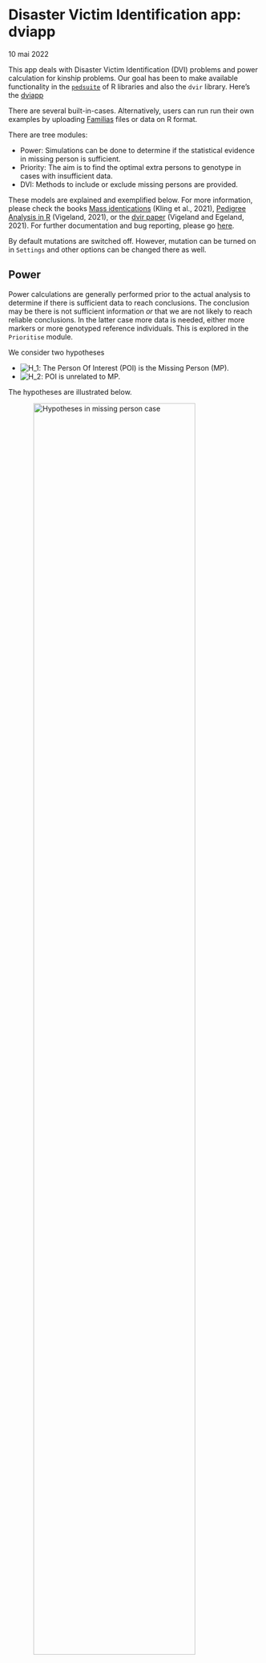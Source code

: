 Disaster Victim Identification app: dviapp
================
10 mai 2022

This app deals with Disaster Victim Identification (DVI) problems and
power calculation for kinship problems. Our goal has been to make
available functionality in the
[`pedsuite`](https://magnusdv.github.io/pedsuite/) of R libraries and
also the `dvir` library. Here’s the
[dviapp](https://thoree.shinyapps.io/dviapp/)

There are several built-in-cases. Alternatively, users can run run their
own examples by uploading [Familias](https://www.familias.no) files or
data on R format.

There are tree modules:

-   Power: Simulations can be done to determine if the statistical
    evidence in missing person is sufficient.
-   Priority: The aim is to find the optimal extra persons to genotype
    in cases with insufficient data.
-   DVI: Methods to include or exclude missing persons are provided.

These models are explained and exemplified below. For more information,
please check the books [Mass
identications](https://www.elsevier.com/books/mass-identifications/kling/978-0-12-818423-3)
(Kling et al., 2021), [Pedigree Analysis in
R](https://www.elsevier.com/books/pedigree-analysis-in-r/vigeland/978-0-12-824430-2)
(Vigeland, 2021), or the [dvir
paper](https://www.nature.com/articles/s41598-021-93071-5) (Vigeland and
Egeland, 2021). For further documentation and bug reporting, please go
[here](https://github.com/thoree/dviapp).

By default mutations are switched off. However, mutation can be turned
on in `Settings` and other options can be changed there as well.

## Power

Power calculations are generally performed prior to the actual analysis
to determine if there is sufficient data to reach conclusions. The
conclusion may be there is not sufficient information *or* that we are
not likely to reach reliable conclusions. In the latter case more data
is needed, either more markers or more genotyped reference individuals.
This is explored in the `Prioritise` module.

We consider two hypotheses

-   ![H_1](https://latex.codecogs.com/png.image?%5Cdpi%7B110%7D&space;%5Cbg_white&space;H_1 "H_1"):
    The Person Of Interest (POI) is the Missing Person (MP).
-   ![H_2](https://latex.codecogs.com/png.image?%5Cdpi%7B110%7D&space;%5Cbg_white&space;H_2 "H_2"):
    POI is unrelated to MP.

The hypotheses are illustrated below.

<img src="figures/unnamed-chunk-1-1.png" title="Hypotheses in missing person case" alt="Hypotheses in missing person case" width="80%" style="display: block; margin: auto;" />

Marker data is simulated a specified number times (default is 100) for
POI and the references (in the figure above there is only one
reference). This is done conditionally on genotyped individuals, above
there are none. These simulations are done assuming
![H_1](https://latex.codecogs.com/png.image?%5Cdpi%7B110%7D&space;%5Cbg_white&space;H_1 "H_1")
to be true, i.e., assuming that POI is MP. For each of these simulations
the LR is calculated. This gives values
![LR_1, \\ldots, LR\_{100}](https://latex.codecogs.com/png.image?%5Cdpi%7B110%7D&space;%5Cbg_white&space;LR_1%2C%20%5Cldots%2C%20LR_%7B100%7D "LR_1, \ldots, LR_{100}")
and based on these values, the app produces the plot:

<img src="figures/unnamed-chunk-2-1.png" title="Distribution of log10(LR)" alt="Distribution of log10(LR)" width="80%" style="display: block; margin: auto;" />

The left panel shows that the expected
![\\log\_{10}](https://latex.codecogs.com/png.image?%5Cdpi%7B110%7D&space;%5Cbg_white&space;%5Clog_%7B10%7D "\log_{10}")(LR)
= 6.24, which corresponds to expected LR equal to 1,737,801. From the
panel on the right hand side, we see that
![\\log\_{10}](https://latex.codecogs.com/png.image?%5Cdpi%7B110%7D&space;%5Cbg_white&space;%5Clog_%7B10%7D "\log_{10}")(LR)
exceeds 3.89 with probability 0.8, or equivalently
![LR](https://latex.codecogs.com/png.image?%5Cdpi%7B110%7D&space;%5Cbg_white&space;LR "LR")
exceeds 7762 with probability 0.8. If the treshold is 10,000, the power
is therefore not quite satisfactory.

### Analyses based on built-in-cases

For the built-in part, 35 markers from the `NorwegianFrequency` database
(documented in the R library `forrel`) are used. Above, the 22 first
markers have been selected. If the number of markers is increased to 25
in the above example, the threshold of 10,000 is met.

Greater accuracy, at the cost of increased computational time, is
obtained by increasing the number of simulations in `Settings`. To
obtain the same sequence of simulations, and the same result for
repeated calculations, the `Seed` in `Settings` need to be set to same
value.

### Analyses based on user loaded data

The analyses in this window is the same as explained above. The
difference is that the data is now loaded from a Familias file. The file
is created on before hand in the main module of Familias, not the DVI
module of Familias. The missing person need to be named `MP` and the
reference `REF`. These individuals are not genotyped. There may be
genotyped individuals. If so, these will be conditioned on in the
simulation. The genotyped individuals will be hatched in the plot and
the first marker is displayed.

## Prioritise

The typical scenario for this functionality is as follows: A power
calculation has been performed. The conclusion is that more individuals
need to be genotyped in the hope of reaching sufficient power. We
consider alternatives where extra family members `E1` and `E2` are
available. Results are reported when `E1` is genotyped and both `E1` and
`E2`. In addition to the LR distribution described previously, results
are also given for the `Exclusion probability` (EP).

![Prioritise
plot](C:/Users/theg/Dropbox/Rlibs/dviapp/figures/priPlot.png)

Consider first the panel on the left hand side. The Y-axis gives the
inclusion power (IP) defined as the probability that LR exceeds 10,000
given
![H_1](https://latex.codecogs.com/png.image?%5Cdpi%7B110%7D&space;%5Cbg_white&space;H_1 "H_1"),
i.e., `MP = POI` is true. If only the member `REF` of the the reference
family is genotyped, IP is close to 0.8. In this case, ten profiles for
`REF`, `E1` and `E2` have been simulated. For each of these profiles,
100 simulations are performed for `MP` under
![H_1](https://latex.codecogs.com/png.image?%5Cdpi%7B110%7D&space;%5Cbg_white&space;H_1 "H_1")
and
![H_2](https://latex.codecogs.com/png.image?%5Cdpi%7B110%7D&space;%5Cbg_white&space;H_2 "H_2").
The smaller circles in the plot correspond to these 10 profile
simulations while the larger circles represent averages. For both other
alternatives, `E1`, and `E1, E2`, IP is very close to 1.

The Y-axis in the panel to the right, shows that the alternative `E1,E2`
to be the most powerful, as expected. The X-axes give information on
`EP`. The baseline alternative, with only `REF` genotyped, gives the
values 0 in both plots. This is obvious, since exclusion is not possible
if only one brother is genotyped as two brothers need not share alleles.
If there are more than two brothers, exclusion is indicated if more than
four alleles are observed. Mutations are disregarded for exclusion
calculations since allowing them would prohibit exclusion. If additional
brothers are genotyped, exclusion is probable and also likely as
evidenced by EP in the plot to the left and by the expected number of
exclusions to the right.

As for the `Power` module, simulations can be done either for
built-in-cases or by loading a Familias file.

## DVI

Also in this module, analyses can be done from built-in-cases or from
Familias files. In addition R-data can be loaded provided they are on
the same format as the examples in the `dvir` library. The below figure
shows the `planecrash` data.

![Planecrash
example](C:/Users/theg/Dropbox/Rlibs/dviapp/figures/planecrash.png)

There are 8 female victims to left, hatched since they are genotyped. To
the right there are five reference families, each having one missing
person and one reference family member. In the following sections, we
explain possible analyses based on the `planecrash` data to exemplify.

For analyses involving AM data based on Familias files, relabeling of
the names of the missing persons is required, i.e., the user needs to
tick `Relabel`. The reason is that all missing persons by default have
the same name in the fam file.

### IBD estimates

This part deals with identical by descent (IBD) coefficients quantifying
relatedness. The distinction between alleles identical by descent (IBD)
and alleles identical by state (IBS) is essential. IBD alleles originate
from the same ancestral allele within a given pedigree, while IBS
alleles only have the same appearance, but they need not come from the
same ancestor. Unrelated individuals may share IBS alleles, but not IBD
alleles.

The relationship between a pair of non-inbred individuals can be
described in more detail by Z, the number of IBD alleles shared by two
individuals. We define the IBD coefficients

![
\\kappa_0=P(Z=0),{\\ \\kappa}\_1=P(Z=1),\\ \\text{and} \\ \\kappa_2=P(Z=2).
](https://latex.codecogs.com/png.image?%5Cdpi%7B110%7D&space;%5Cbg_white&space;%0A%5Ckappa_0%3DP%28Z%3D0%29%2C%7B%5C%20%5Ckappa%7D_1%3DP%28Z%3D1%29%2C%5C%20%5Ctext%7Band%7D%20%5C%20%5Ckappa_2%3DP%28Z%3D2%29.%0A "
\kappa_0=P(Z=0),{\ \kappa}_1=P(Z=1),\ \text{and} \ \kappa_2=P(Z=2).
")

The corresponding estimates are denoted
![k_0, k_1](https://latex.codecogs.com/png.image?%5Cdpi%7B110%7D&space;%5Cbg_white&space;k_0%2C%20k_1 "k_0, k_1")
and
![k_2](https://latex.codecogs.com/png.image?%5Cdpi%7B110%7D&space;%5Cbg_white&space;k_2 "k_2").

The pairwise relationship between all pairs of victims is estimated and
compared to unrelated. Here’s an example:

    ##    id1 id2  N        k0         k1        k2           LR
    ## 28  V7  V8 15 0.1401716 0.56471243 0.2951160 7.375616e+05
    ## 12  V2  V7 15 0.5171441 0.36534023 0.1175156 4.425561e+01
    ## 19  V4  V5 15 0.7892599 0.01978912 0.1909510 1.307272e+01
    ## 7   V1  V8 15 0.5214316 0.47856843 0.0000000 1.246938e+01
    ## 14  V3  V4 15 0.6412325 0.35876747 0.0000000 8.847521e+00

There are
![7\\cdot 8/2 = 28](https://latex.codecogs.com/png.image?%5Cdpi%7B110%7D&space;%5Cbg_white&space;7%5Ccdot%208%2F2%20%3D%2028 "7\cdot 8/2 = 28")
pairwise comparisons that can be made between the 8 victims. Above, five
are listed, sorted according to decreasing LR.

The parameters describing the pairwise relationship are estimated as (k0
= 0.14, k1 = 0.56, k2= 0.30). This is quite far from the parameters
describing unrelated individuals, (0, 1, 0). The LR tests the estimated
relationship against unrelated. In this case,
![LR = 737562](https://latex.codecogs.com/png.image?%5Cdpi%7B110%7D&space;%5Cbg_white&space;LR%20%3D%20737562 "LR = 737562"),
and this provides stong evidence in favor of V7 and V8 being related.

### Exclusion

Each victim is tried in each missing person position and the number of
exclusions are counted. The results are summarised in the
`exclusion matrix` as below:

    ##    M1 M2 M3 M4 M5
    ## V1  0  0  8  9  0
    ## V2  4  0  0  7  0
    ## V3  7  0  8  1  0
    ## V4  3  0  6  6  0
    ## V5  2  0  6 10  0
    ## V6  5  0  3  5  0
    ## V7  7  0  2  7  0
    ## V8  6  0  6  6  0

We see that families 2 and 5, with missing persons M2 and M5, do not
allow for exclusions as only a sibling has been genotyped. The
corresponding columns therefore only contain 0-s. Furthermore, we see
that the only likely candidate for M1 is V1, since for the other victims
there are at least two exclusions.

### Pairwise LR

For each victim V and each missing person M, the LR comparing `V = M` to
`V and M unrelated` is calculated. Here’s an example :

    ##              M1           M2           M3           M4           M5
    ## V1 9.248816e+02 9.411564e-04 1.258106e-22 2.750399e-26 2.853849e-01
    ## V2 1.500072e-10 6.928184e-02 6.739736e+04 2.332834e-19 6.864631e-02
    ## V3 2.698238e-20 1.073578e-04 6.307786e-23 2.493147e+02 3.983652e-03
    ## V4 9.962125e-07 3.957145e-05 2.162647e-15 1.141707e-15 3.169369e+07
    ## V5 9.090162e-02 9.994029e-04 3.844531e-17 3.649795e-29 4.065066e-03
    ## V6 9.507818e-14 1.069007e+06 1.012061e-07 1.273562e-14 1.356608e-05
    ## V7 9.168642e-19 6.155248e-04 4.982251e+00 4.512892e-20 1.959095e-01
    ## V8 4.634759e-16 1.998729e-04 3.193541e-14 1.773908e-16 2.801497e-01

A mutation model has been defined (the proportional model with rate =
0.001) and so all likelihood ratios are positive. We see that the only
candidate for the missing person M1 is V1, the LR is 925, all other LR-s
are close to 0. If mutations are removed, we get

    ##          M1           M2       M3 M4           M5
    ## V1 928.6003 9.033557e-04     0.00  0 2.772464e-01
    ## V2   0.0000 6.745912e-02 67917.21  0 6.663941e-02
    ## V3   0.0000 1.030688e-04     0.00  0 3.820204e-03
    ## V4   0.0000 3.779779e-05     0.00  0 3.189844e+07
    ## V5   0.0000 9.623366e-04     0.00  0 3.921652e-03
    ## V6   0.0000 1.079809e+06     0.00  0 1.293453e-05
    ## V7   0.0000 5.901476e-04     0.00  0 1.904472e-01
    ## V8   0.0000 1.910791e-04     0.00  0 2.722293e-01

### Joint

All possible assignments of victims to missing persons, are evaluated
and solutions are ranked according to the likelihood ratio. Here’s an
example

    ##   V1 V2 V3 V4 V5 V6 V7 V8    loglik           LR   posterior
    ## 1 M1 M3  * M5  * M2  *  * -562.8019 2.172326e+21 0.998924269
    ## 2  * M3  * M5  * M2  *  * -569.6356 2.339356e+18 0.001075731

The best solution is the assignment where V1 = M1, V2 = M3, V4 = M5 and
V6 = V2. The remaining victims, V3, V5, V7 and V8 are not identified.
This optimal solution has an LR of
![2.2\\cdot 10^{21}](https://latex.codecogs.com/png.image?%5Cdpi%7B110%7D&space;%5Cbg_white&space;2.2%5Ccdot%2010%5E%7B21%7D "2.2\cdot 10^{21}")
compared to the assignment where no victims are identified. The
rightmost column gives the posterior probability. It can be shown that
there are 19081 apriori possible assignments, i.e., there are 19081
possible ways of identifying victims and missing persons when data is
not taken into account. Each of these assignments are given a prior
probability of 1/19081. The posterior is then calculated using Bayes
Theorem.

### Posterior

This functionality is most easily explained by an example:

    ##           M1 M2 M3 M4 M5           *
    ## V1 0.9989243  0  0  0  0 0.001075731
    ## V2 0.0000000  0  1  0  0 0.000000000
    ## V3 0.0000000  0  0  0  0 1.000000000
    ## V4 0.0000000  0  0  0  1 0.000000000
    ## V5 0.0000000  0  0  0  0 1.000000000
    ## V6 0.0000000  1  0  0  0 0.000000000
    ## V7 0.0000000  0  0  0  0 1.000000000
    ## V8 0.0000000  0  0  0  0 1.000000000

The output shows that
![P(V1 = M1) = 0.9989243](https://latex.codecogs.com/png.image?%5Cdpi%7B110%7D&space;%5Cbg_white&space;P%28V1%20%3D%20M1%29%20%3D%200.9989243 "P(V1 = M1) = 0.9989243")
while V1 is someone unrelated with probability 0.001075731. Note that
these probabilities sum to 1, i.e.,
![0.9989243 + 0.001075731 = 1](https://latex.codecogs.com/png.image?%5Cdpi%7B110%7D&space;%5Cbg_white&space;0.9989243%20%2B%200.001075731%20%3D%201 "0.9989243 + 0.001075731 = 1").

## Settings

The settings are shown in the below figure

![Settings](figures/settings.PNG)

The options are:

-   `Seed` Use the same seed to secure the same simulation results.
-   `No of Simulations` The default of a 100 may be increased to obtain
    more accurate results.
-   `No of sims for references` This only applies to the
    `Prioritise module`. The indicated number (default is 2) of profiles
    are simulated for the relatives, assuming H1. For each of these
    profiles, the specified number of simulations are performed for `MP`
    under H1 and H2.
-   `LR threshold inclusion power` This only applies to the
    `Prioritise module`. If the threshold is
    ![x](https://latex.codecogs.com/png.image?%5Cdpi%7B110%7D&space;%5Cbg_white&space;x "x"),
    the default is 10,000, the inclusion power is
    ![P(LR \> x \| H_1)](https://latex.codecogs.com/png.image?%5Cdpi%7B110%7D&space;%5Cbg_white&space;P%28LR%20%3E%20x%20%7C%20H_1%29 "P(LR > x | H_1)").
-   `Show LR above` Some tables in the DVI module may be large. They may
    reduced by only displaying output where the LR exceeds the specified
    value.
-   `Mutation` By default mutation is not accounted for. It may be
    turned on. Obviously, if there is no mutation in user input, this
    will have no impact.
-   `No of missing`. If any reference family contains more than one
    missing, the total number of missing must be given here. Also, in
    this case the missing persons should be named M1, M2, … in the
    Familias file.
